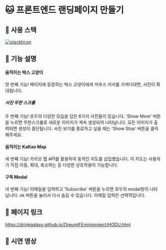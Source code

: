 # 🐱 프론트엔드 랜딩페이지 만들기

## 🐾 사용 스택
[![stackticon](https://firebasestorage.googleapis.com/v0/b/stackticon-81399.appspot.com/o/images%2F1712626208784?alt=media&token=179f5a78-7e47-42c0-938e-7f9d551630f4)](https://github.com/msdio/stackticon)

## 🐾 기능 설명
#### 움직이는 박스 고양이
첫 번째 기능! 페이지에 등장하는 박스 고양이에게 마우스 커서를 가져다대면, 사진이 확대됩니다.
##### 사진 무한 스크롤
두 번째 기능! 호두의 다양한 모습을 담은 6가지 사진들이 있습니다. 'Show More' 버튼을 누르면 무한스크롤로 새로운 이미지가 계속 생성되어 나타납니다. 모든 이미지가 출력되면 생성이 중단됩니다. 사진 보기를 종료하고 싶을 때는 'Show Stop' 버튼을 클릭해주세요.
#### 움직이는 KaKao Map
세 번째 기능! 카카오 맵 API를 활용하여 동적인 지도를 삽입했습니다. 이 지도는 사용자가 직접 이동, 확대, 축소하는 등 다양한 상호작용이 가능합니다.
#### 구독 Modal
네 번째 기능! 이메일을 입력하고 'Subscribe' 버튼을 누르면 호두의 modal창이 나타납니다. ok 버튼을 눌러서 다시 숨길 수 있습니다. 이메일 입력은 선택적입니다.

## 🐾 페이지 링크
https://drinkgalaxy.github.io/OreumiFEminiproject/HODU.html

## 🐾 시연 영상
